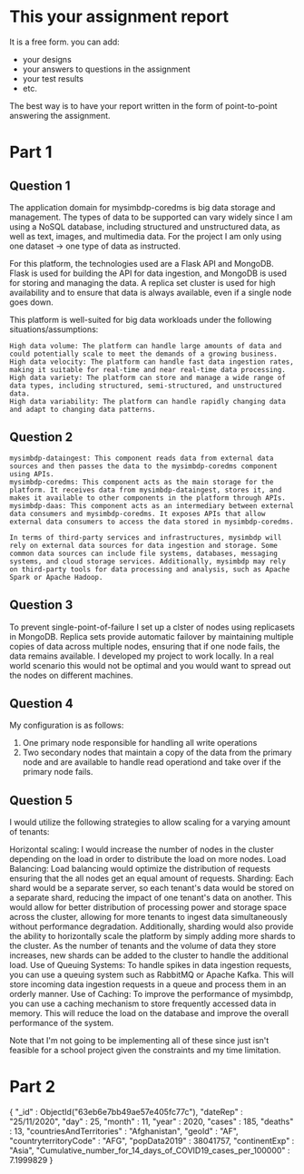 # This your assignment report

It is a free form. you can add:

* your designs
* your answers to questions in the assignment
* your test results
* etc.

The best way is to have your report written in the form of point-to-point answering the assignment.
# Part  1
## Question 1
The application domain for mysimbdp-coredms is big data storage and management. The types of data to be supported can vary widely since I am using a NoSQL database, including structured and unstructured data, as well as text, images, and multimedia data. For the project I am only using one dataset -> one type of data as instructed.

For this platform, the technologies used are a Flask API and MongoDB. Flask is used for building the API for data ingestion, and MongoDB is used for storing and managing the data. A replica set cluster is used for high availability and to ensure that data is always available, even if a single node goes down.

This platform is well-suited for big data workloads under the following situations/assumptions:

    High data volume: The platform can handle large amounts of data and could potentially scale to meet the demands of a growing business.
    High data velocity: The platform can handle fast data ingestion rates, making it suitable for real-time and near real-time data processing.
    High data variety: The platform can store and manage a wide range of data types, including structured, semi-structured, and unstructured data.
    High data variability: The platform can handle rapidly changing data and adapt to changing data patterns.

## Question 2
    mysimbdp-dataingest: This component reads data from external data sources and then passes the data to the mysimbdp-coredms component using APIs.
    mysimbdp-coredms: This component acts as the main storage for the platform. It receives data from mysimbdp-dataingest, stores it, and makes it available to other components in the platform through APIs.
    mysimbdp-daas: This component acts as an intermediary between external data consumers and mysimbdp-coredms. It exposes APIs that allow external data consumers to access the data stored in mysimbdp-coredms.
    
    In terms of third-party services and infrastructures, mysimbdp will rely on external data sources for data ingestion and storage. Some common data sources can include file systems, databases, messaging systems, and cloud storage services. Additionally, mysimbdp may rely on third-party tools for data processing and analysis, such as Apache Spark or Apache Hadoop.
## Question 3
To prevent single-point-of-failure I set up a clster of nodes using replicasets in MongoDB. Replica sets provide automatic failover by maintaining multiple copies of data across multiple nodes, ensuring that if one node fails, the data remains available. I developed my project to work locally. In a real world scenario this would not be optimal and you would want to spread out the nodes on different machines.
## Question 4
My configuration is as follows:
1. One primary node responsible for handling all write operations
2. Two secondary nodes that maintain a copy of the data from the primary node and are available to handle read operationd and take over if the primary node fails.

## Question 5 
I would utilize the following strategies to allow scaling for a varying amount of tenants:

Horizontal scaling: I would increase the number of nodes in the cluster depending on the load in order to distribute the load on more nodes.
Load Balancing: Load balancing would optimize the distribution of requests ensuring that the all nodes get an equal amount of requests.
Sharding: Each shard would be a separate server, so each tenant's data would be stored on a separate shard, reducing the impact of one tenant's data on another. This would allow for better distribution of processing power and storage space across the cluster, allowing for more tenants to ingest data simultaneously without performance degradation. Additionally, sharding would also provide the ability to horizontally scale the platform by simply adding more shards to the cluster. As the number of tenants and the volume of data they store increases, new shards can be added to the cluster to handle the additional load.
Use of Queuing Systems: To handle spikes in data ingestion requests, you can use a queuing system such as RabbitMQ or Apache Kafka. This will store incoming data ingestion requests in a queue and process them in an orderly manner.
Use of Caching: To improve the performance of mysimbdp, you can use a caching mechanism to store frequently accessed data in memory. This will reduce the load on the database and improve the overall performance of the system.

Note that I'm not going to be implementing all of these since just isn't feasible for a school project given the constraints and my time limitation.

# Part 2
{ "_id" : ObjectId("63eb6e7bb49ae57e405fc77c"),
"dateRep" : "25/11/2020",
"day" : 25, 
"month" : 11, 
"year" : 2020,
"cases" : 185, 
"deaths" : 13,
"countriesAndTerritories" : "Afghanistan",
"geoId" : "AF",
"countryterritoryCode" : "AFG",
"popData2019" : 38041757, 
"continentExp" : "Asia", 
"Cumulative_number_for_14_days_of_COVID19_cases_per_100000" : 7.1999829 }